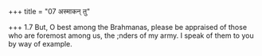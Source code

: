 +++
title = "07 अस्माकन् तु"

+++
1.7 But, O best among the Brahmanas, please be appraised of those who
are foremost among us, the ;nders of my army. I speak of them to you by
way of example.
